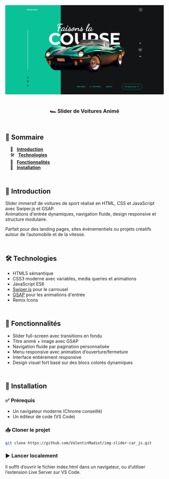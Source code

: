 <div align="center">  
  <a href="https://image-slider-car.netlify.app/" target="_blank">  
    <img src=".docs/preview.png" alt="Aperçu du slider de voitures animé">  
  </a>  
  </br></br>  
  <h3 align="center">🏎️ Slider de Voitures Animé</h3>  
</div>

## <br /> 📌 Sommaire

&nbsp;&nbsp;&nbsp; 🎨 &nbsp; [**Introduction**](#introduction)<br />
&nbsp;&nbsp;&nbsp; 🛠️ &nbsp; [**Technologies**](#technologies)<br />
&nbsp;&nbsp;&nbsp; 🎯 &nbsp; [**Fonctionnalités**](#fonctionnalités)<br />
&nbsp;&nbsp;&nbsp; 🚀 &nbsp; [**Installation**](#installation)<br />

## <br /> <a name="introduction">🎨 Introduction</a>

Slider immersif de voitures de sport réalisé en HTML, CSS et JavaScript avec Swiper.js et GSAP.  
Animations d'entrée dynamiques, navigation fluide, design responsive et structure modulaire.

Parfait pour des landing pages, sites événementiels ou projets créatifs autour de l’automobile et de la vitesse.

## <br /> <a name="technologies">🛠️ Technologies</a>

- HTML5 sémantique
- CSS3 moderne avec variables, media queries et animations
- JavaScript ES6
- [Swiper.js](https://swiperjs.com/) pour le carrousel
- [GSAP](https://gsap.com/) pour les animations d'entrée
- Remix Icons

## <br /> <a name="fonctionnalités">🎯 Fonctionnalités</a>

- Slider full-screen avec transitions en fondu
- Titre animé + image avec GSAP
- Navigation fluide par pagination personnalisée
- Menu responsive avec animation d’ouverture/fermeture
- Interface entièrement responsive
- Design visuel fort basé sur des blocs colorés dynamiques

## <br /> <a name="installation">🚀 Installation</a>

### ✅ Prérequis

- Un navigateur moderne (Chrome conseillé)
- Un éditeur de code (VS Code)

### 📥 Cloner le projet

```bash
git clone https://github.com/ValentinMadiot/img-slider-car_js.git
```

### ▶️ Lancer localement

Il suffit d’ouvrir le fichier index.html dans un navigateur, ou d’utiliser l’extension Live Server sur VS Code.
